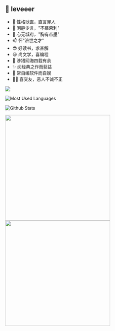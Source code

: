 ## 👋 leveeer
- 👀 性格耿直，直言罪人
- 🌱 闲静少言，"不慕荣利"
- 💞️ 心无城府，"胸有点墨"
- 📫 怀"济世之才"
- 😎 好读书，求甚解
- 😃 尚文学，喜编程
- 🎈 涉猎网海四载有余
- ✨ 阅经典之作而获益
- 👏 常自编软件而自娱
- 🏃‍♂️ 喜交友，恶人不诚不正

<img src="https://github-profile-trophy.vercel.app/?username=leveeer&column=3&theme=onedark"/>


![Most Used Languages](https://github-readme-stats.vercel.app/api/top-langs/?username=leveeer&theme=dark)

![Github Stats](https://github-readme-stats.vercel.app/api?username=leveeer&show_icons=true&theme=dark&count_private=true)

<img width="340px" src="https://github-readme-stats.vercel.app/api?username=leveeer&theme=vue-dark&count_private=true&show_icons=true">
<img width="340px" src="https://github-readme-stats.vercel.app/api/top-langs/?username=leveeer&theme=vue-dark">

